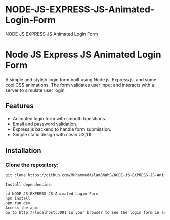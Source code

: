 # NODE-JS-EXPRESS-JS-Animated-Login-Form
NODE JS EXPRESS JS Animated Login Form

# Node JS Express JS Animated Login Form

A simple and stylish login form built using Node.js, Express.js, and some cool CSS animations. The form validates user input and interacts with a server to simulate user login.

## Features

- Animated login form with smooth transitions.
- Email and password validation.
- Express.js backend to handle form submission.
- Simple static design with clean UX/UI.

## Installation

### Clone the repository:
```bash
git clone https://github.com/MuhammedAslamShahS/NODE-JS-EXPRESS-JS-Animated-Login-Form.git

Install dependencies:

cd NODE-JS-EXPRESS-JS-Animated-Login-Form
npm install
npm run dev
Access the app:
Go to http://localhost:3001 in your browser to see the login form in action.
